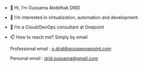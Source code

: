 - 👋 Hi, I’m Oussama Abdelhak DRID 
- 👀 I’m interested in virtualization, automation and development
- 🌱 I’m a Cloud/DevOps consultant at Onepoint  
- 📫 How to reach me? Simply by email
  
    Professional email : o.drid@groupeonepoint.com
  
    Personal email : drid.oussama@gmail.com

<!---
Mr0Da/Mr0Da is a ✨ special ✨ repository because its `README.md` (this file) appears on your GitHub profile.
You can click the Preview link to take a look at your changes.
--->
